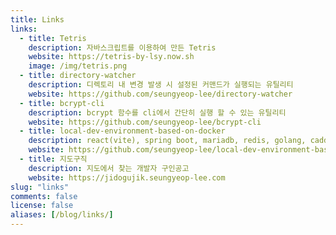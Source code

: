```yaml
---
title: Links
links:
  - title: Tetris 
    description: 자바스크립트를 이용하여 만든 Tetris
    website: https://tetris-by-lsy.now.sh
    image: /img/tetris.png
  - title: directory-watcher
    description: 디렉토리 내 변경 발생 시 설정된 커맨드가 실행되는 유틸리티
    website: https://github.com/seungyeop-lee/directory-watcher
  - title: bcrypt-cli
    description: bcrypt 함수를 cli에서 간단히 실행 할 수 있는 유틸리티
    website: https://github.com/seungyeop-lee/bcrypt-cli
  - title: local-dev-environment-based-on-docker
    description: react(vite), spring boot, mariadb, redis, golang, caddy로 이루어져있는 docker 기반 로컬 개발환경 template
    website: https://github.com/seungyeop-lee/local-dev-environment-based-on-docker
  - title: 지도구직
    description: 지도에서 찾는 개발자 구인공고
    website: https://jidogujik.seungyeop-lee.com
slug: "links"
comments: false
license: false
aliases: [/blog/links/]
---
```

